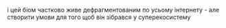 і цей біом частково живе дефрагментованим по усьому інтернету - але створити умови для того щоб він зібрався у суперекосистему
